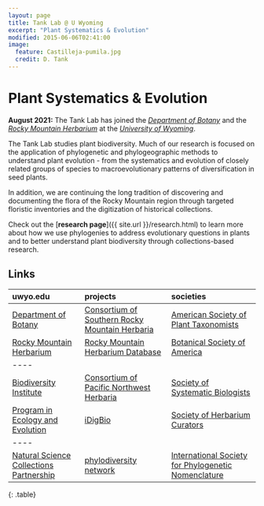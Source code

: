 ```yaml
---
layout: page
title: Tank Lab @ U Wyoming
excerpt: "Plant Systematics & Evolution"
modified: 2015-06-06T02:41:00
image:
  feature: Castilleja-pumila.jpg
  credit: D. Tank
---
```

# Plant Systematics & Evolution

**August 2021:** The Tank Lab has joined the [*Department of Botany*](http://www.uwyo.edu/botany/) and the [*Rocky Mountain Herbarium*](https://www.rockymountainherbarium.org) at the [*University of Wyoming*](http://www.uwyo.edu).

The Tank Lab studies plant biodiversity. Much of our research is focused on the application of phylogenetic and phylogeographic methods to understand plant evolution - from the systematics and evolution of closely related groups of species to macroevolutionary patterns of diversification in seed plants.

In addition, we are continuing the long tradition of discovering and documenting the flora of the Rocky Mountain region through targeted floristic inventories and the digitization of historical collections.
 
Check out the [**research page**]({{ site.url }}/research.html) to learn more about how we use phylogenies to address evolutionary questions in plants and to better understand plant biodiversity through collections-based research.

## Links

| uwyo.edu | projects | societies |
|:--------|:-------|:--------|
| [Department of Botany](http://www.uwyo.edu/botany/)   | [Consortium of Southern Rocky Mountain Herbaria](https://www.soroherbaria.org/)   | [American Society of Plant Taxonomists](http://www.aspt.net/)   |
| [Rocky Mountain Herbarium](https://www.rockymountainherbarium.org)   | [Rocky Mountain Herbarium Database](http://rmh.uwyo.edu/data/search.php)   | [Botanical Society of America](http://www.botany.org/)   |
|----
| [Biodiversity Institute](http://www.wyomingbiodiversity.org)   | [Consortium of Pacific Northwest Herbaria](https://www.pnwherbaria.org)   | [Society of Systematic Biologists](http://systbiol.org/)   |
| [Program in Ecology and Evolution](http://www.uwyo.edu/pie/)   | [iDigBio](https://www.idigbio.org)   | [Society of Herbarium Curators](http://www.herbariumcurators.org/)   |
|----
| [Natural Science Collections Partnership](http://www.naturalhistorycollections.org/index.php)   | [phylodiversity network](http://phylodiversity.net/)   | [International Society for Phylogenetic Nomenclature](http://phylonames.org/)   |
{: .table}

[^1]: Example: *domain.com/category-name/post-title*
